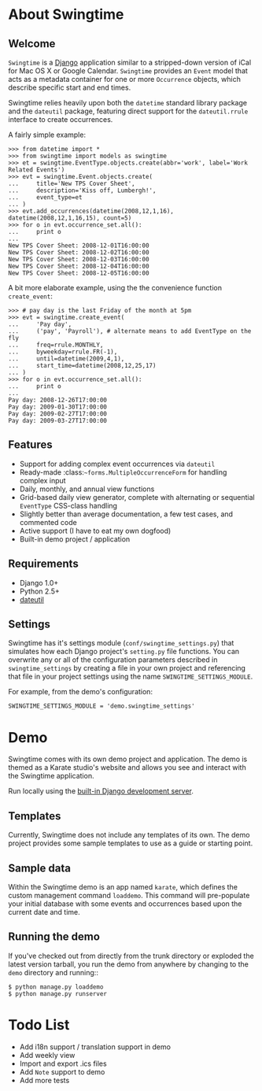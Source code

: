 About Swingtime
===============

Welcome
-------

`Swingtime` is a [Django](http://www.djangoproject.com/) application similar to a
stripped-down version of iCal for Mac OS X or Google Calendar. `Swingtime` provides  an 
`Event` model that acts as a metadata container for one or more `Occurrence` objects,
which describe specific start and end times.

Swingtime relies heavily upon both the `datetime` standard library package and
the `dateutil` package, featuring direct support for the `dateutil.rrule`
interface to create occurrences.

A fairly simple example:

    >>> from datetime import *
    >>> from swingtime import models as swingtime
    >>> et = swingtime.EventType.objects.create(abbr='work', label='Work Related Events')
    >>> evt = swingtime.Event.objects.create(
    ...     title='New TPS Cover Sheet',
    ...     description='Kiss off, Lumbergh!',
    ...     event_type=et
    ... )
    >>> evt.add_occurrences(datetime(2008,12,1,16), datetime(2008,12,1,16,15), count=5)
    >>> for o in evt.occurrence_set.all():
    ...     print o
    ... 
    New TPS Cover Sheet: 2008-12-01T16:00:00
    New TPS Cover Sheet: 2008-12-02T16:00:00
    New TPS Cover Sheet: 2008-12-03T16:00:00
    New TPS Cover Sheet: 2008-12-04T16:00:00
    New TPS Cover Sheet: 2008-12-05T16:00:00

A bit more elaborate example, using the the convenience function `create_event`:
    
    >>> # pay day is the last Friday of the month at 5pm
    >>> evt = swingtime.create_event(
    ...     'Pay day',
    ...     ('pay', 'Payroll'), # alternate means to add EventType on the fly
    ...     freq=rrule.MONTHLY,
    ...     byweekday=rrule.FR(-1),
    ...     until=datetime(2009,4,1),
    ...     start_time=datetime(2008,12,25,17)
    ... )
    >>> for o in evt.occurrence_set.all():
    ...     print o
    ... 
    Pay day: 2008-12-26T17:00:00
    Pay day: 2009-01-30T17:00:00
    Pay day: 2009-02-27T17:00:00
    Pay day: 2009-03-27T17:00:00
 

Features
--------

* Support for adding complex event occurrences via `dateutil`
* Ready-made :class:`~forms.MultipleOccurrenceForm` for handling complex input
* Daily, monthly, and annual view functions
* Grid-based daily view generator, complete with alternating or sequential 
  `EventType` CSS-class handling
* Slightly better than average documentation, a few test cases, and commented code
* Active support (I have to eat my own dogfood)
* Built-in demo project / application

Requirements
------------

* Django 1.0+
* Python 2.5+ 
* [dateutil](http://labix.org/python-dateutil)


Settings
--------

Swingtime has it's settings module (`conf/swingtime_settings.py`) that 
simulates how each Django project's `setting.py` file functions. You can 
overwrite any or all of the configuration parameters described in 
`swingtime_settings` by creating a file in your own project and referencing
that file in your project settings using the name `SWINGTIME_SETTINGS_MODULE`.

For example, from the demo's configuration:

    SWINGTIME_SETTINGS_MODULE = 'demo.swingtime_settings'


Demo
====

Swingtime comes with its own demo project and application. The demo is themed as 
a Karate studio's website and allows you see and interact with the Swingtime
application.

Run locally using the [built-in Django development server](http://docs.djangoproject.com/en/dev/ref/django-admin/#runserver-optional-port-number-or-ipaddr-port>).

Templates
---------

Currently, Swingtime does not include any templates of its own. The demo project
provides some sample templates to use as a guide or starting point.

Sample data
-----------

Within the Swingtime demo is an app named `karate`, which defines the custom
management command `loaddemo`. This command will pre-populate your 
initial database with some events and occurrences based upon the current date and
time.

Running the demo
----------------

If you've checked out from directly from the trunk directory or exploded the 
latest version tarball, you run the demo from anywhere by changing to the 
`demo` directory and running::

    $ python manage.py loaddemo
    $ python manage.py runserver


Todo List
=========

* Add i18n support / translation support in demo
* Add weekly view
* Import and export .ics files
* Add `Note` support to demo
* Add more tests

